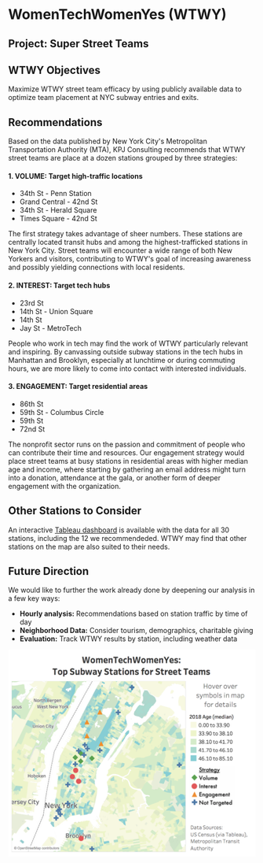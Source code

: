 # WomenTechWomenYes (WTWY)
## Project: Super Street Teams
## WTWY Objectives
Maximize WTWY street team efficacy by using publicly available data to optimize team placement at NYC subway entries and exits.

## Recommendations  
Based on the data published by New York City's Metropolitan Transportation Authority (MTA), KPJ Consulting recommends that WTWY street teams are place at a dozen stations grouped by three strategies:
#### 1. VOLUME: Target high-traffic locations

- 34th St - Penn Station
- Grand Central - 42nd St
- 34th St - Herald Square
- Times Square - 42nd St

The first strategy takes advantage of sheer numbers. These stations are centrally located transit hubs and among the highest-trafficked stations in New York City. Street teams will encounter a wide range of both New Yorkers and visitors, contributing to WTWY's goal of increasing awareness and possibly yielding connections with local residents.

#### 2. INTEREST: Target tech hubs

- 23rd St
- 14th St - Union Square
- 14th St
- Jay St - MetroTech

People who work in tech may find the work of WTWY particularly relevant and inspiring. By canvassing outside subway stations in the tech hubs in Manhattan and Brooklyn, especially at lunchtime or during commuting hours, we are more likely to come into contact with interested individuals.

#### 3. ENGAGEMENT: Target residential areas

- 86th St
- 59th St - Columbus Circle
- 59th St
- 72nd St

The nonprofit sector runs on the passion and commitment of people who can contribute their time and resources. Our engagement strategy would place street teams at busy stations in residential areas with higher median age and income, where starting by gathering an email address might turn into a donation, attendance at the gala, or another form of deeper engagement with the organization.

## Other Stations to Consider

An interactive [Tableau dashboard](https://public.tableau.com/profile/kelly.jones4370#!/vizhome/shared/QP3FR7JB2) is available with the data for all 30 stations, including the 12 we recommendeded. WTWY may find that other stations on the map are also suited to their needs.

## Future Direction  
  
We would like to further the work already done by deepening our analysis in a few key ways:
- **Hourly analysis:** Recommendations based on station traffic by time of day
- **Neighborhood Data:** Consider tourism, demographics, charitable giving
- **Evaluation:** Track WTWY results by station, including weather data


![Tableau_image](./figures/tableau_screenshot.png)

